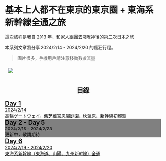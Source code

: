 # 基本上人都不在東京的東京圈 + 東海系新幹線全通之旅

這次旅程是我自 2013 年，和家人跟團去京阪神後的第二次日本之旅

本系列文章將分享 2024/2/14 - 2024/2/20 的瘋狂行程。

> 圖片很多，手機用戶請注意移動數據流量

<div style="margin: auto; width: 60vw; padding: 10px;">
    <img
        srcset="
            https://mingchang.tw/images/a1924fb9-f4a7-48c5-0181-d699b8841000/sm  360w,
            https://mingchang.tw/images/a1924fb9-f4a7-48c5-0181-d699b8841000/md  432w,
            https://mingchang.tw/images/a1924fb9-f4a7-48c5-0181-d699b8841000/lg  576w,
            https://mingchang.tw/images/a1924fb9-f4a7-48c5-0181-d699b8841000/xl  720w
            https://mingchang.tw/images/a1924fb9-f4a7-48c5-0181-d699b8841000/2xl 864w
            https://mingchang.tw/images/a1924fb9-f4a7-48c5-0181-d699b8841000/max 1080w
        " class="rounded-lg"
        src="https://mingchang.tw/images/a1924fb9-f4a7-48c5-0181-d699b8841000/lg"
    />
</div>

<h2 style="text-align: center">目錄</h2>

<div
    class="card bg-base-200 shadow-xl mb-5 lg:ml-20 lg:mr-20 rounded-lg select-none cursor-pointer hover:bg-base-300 transition-colors">
    <a
        href="/blog?filename=japan-travel-log-2024-d1.md"
        hx-get="/article?filename=japan-travel-log-2024-d1.md"
        hx-swap="transition:true show:window:top"
        hx-target="#content"
        hx-push-url="/blog?filename=japan-travel-log-2024-d1.md">
        <div class="card-body z-30" style="color: black">
            <div class="flex lg:flex-row flex-col gap-2">
                <h1 class="card-title grow transition-colors" style="font-size: 1.25rem; font-weight: 600; margin: 0">Day 1</h1>
                <h2 class="justify-end" style="font-size: .875rem; font-weight: normal; margin: 0">2024/2/14</h2>
            </div>
            <p style="font-size: revert; margin: 0"> 高輪ゲートウェイ、舊芝離宮恩賜庭園、秋葉原、新幹線初體驗 </p>
        </div>
    </a>
</div>

<div
    class="card shadow-xl mb-5 lg:ml-20 lg:mr-20 rounded-lg select-none cursor-pointer" style="background-color: gray">
    <a>
        <div class="card-body z-30" style="color: black">
            <div class="flex lg:flex-row flex-col gap-2">
                <h1 class="card-title grow transition-colors" style="font-size: 1.25rem; font-weight: 600; margin: 0">Day 2 - Day 5</h1>
                <h2 class="justify-end" style="font-size: .875rem; font-weight: normal; margin: 0">2024/2/15 - 2024/2/28</h2>
            </div>
            <p style="font-size: revert; margin: 0"> 更新中，敬請期待 </p>
        </div>
    </a>
</div>

<div
    class="card bg-base-200 shadow-xl mb-5 lg:ml-20 lg:mr-20 rounded-lg select-none cursor-pointer hover:bg-base-300 transition-colors">
    <a
        href="/blog?filename=japan-travel-log-2024-d6.md"
        hx-get="/article?filename=japan-travel-log-2024-d6.md"
        hx-swap="transition:true show:window:top"
        hx-target="#content"
        hx-push-url="/blog?filename=japan-travel-log-2024-d6.md">
        <div class="card-body z-30" style="color: black">
            <div class="flex lg:flex-row flex-col gap-2">
                <h1 class="card-title grow transition-colors" style="font-size: 1.25rem; font-weight: 600; margin: 0">Day 6</h1>
                <h2 class="justify-end" style="font-size: .875rem; font-weight: normal; margin: 0">2024/2/19 - 2024/2/20</h2>
            </div>
            <p style="font-size: revert; margin: 0"> 東海系新幹線（東海道、山陽、九州新幹線）全通 </p>
        </div>
    </a>
</div>
